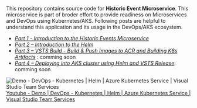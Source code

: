 
This repository contains source code for **Historic Event Microservice**. This microservice is part of broder effort to provide readiness on Microservices and DevOps using Kubernetes/AKS. Following posts are helpful to understand this application and its usage in the DevOps/AKS ecosystem.

   + *[Part 1 - Introduction to the Historic Events Microservice](http://www.razibinrais.com/k8s-devops-part-1)*
  + *[Part 2 – Introduction to the Helm](http://www.razibinrais.com/k8s-devops-part-2)*  
  + *[Part 3 – VSTS Build - Build & Push Images to ACR and Building K8s Artifacts](#)* : comming soon  
  + *[Part 4 – Deploying into AKS cluster using Helm and VSTS Release](#)*: comming soon
  
  
![Demo - DevOps - Kubernetes | Helm | Azure Kubernetes Service | Visual Studio Team Services](https://img.youtube.com/vi/eAF3UmbkBcU/maxresdefault.jpg)
[Youtube - Demo | DevOps - Kubernetes | Helm | Azure Kubernetes Service | Visual Studio Team Services](https://www.youtube.com/watch?v=eAF3UmbkBcU)
  
